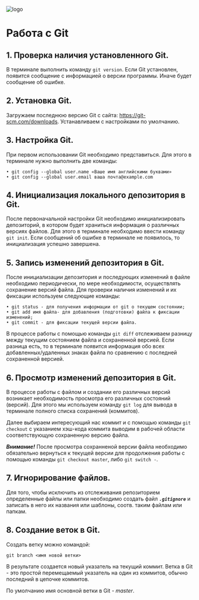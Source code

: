 ![logo](Git-Logo-2Color.png)

# Работа с Git

## 1. Проверка наличия установленного Git.
В терминале выполнить команду `git version`.
Если Git установлен, появится сообщение с информацией о версии программы.
Иначе будет сообщение об ошибке.

## 2. Установка Git.
Загружаем последнюю версию Git с сайта: https://git-scm.com/downloads. Устанавливаем с настройками по умолчанию.

## 3. Настройка Git.
При первом использовании Git необходимо представиться.
Для этого в терминале нужно выполнить две команды:
```
• git config --global user.name «Ваше имя английскими буквами»
• git config --global user.email ваша почта@example.com
```

## 4. Инициализация локального депозитория в Git.
После первоначальной настройки Git необходимо инициализировать депозиторий, в котором будет храниться информация о различных версиях файлов.
Для этого в терминале необходимо ввести команду `git init`.
Если сообщений об ошибке в терминале не появилось, то инициализация успешно завершена.

## 5. Запись изменений депозитория в Git.
После инициализации депозитория и последующих изменений в файле необходимо периодически, по мере необходимости, осуществлять сохранение версий файла. Для проверки наличия изменений и их фиксации используем следующие команды:
 
 ```
 • git status - для получения информации от git о текущем состоянии;
• git add имя файла- для добавления (подготовки) файла к фиксации изменений;
• git commit - для фиксации текущей версии файла.
```
В процессе работы с помощью команды `git diff` отслеживаем разницу между текущим состоянием файла и сохраненной версией. Если разница есть, то в терминале появится информация обо всех добавленных/удаленных знаках файла по сравнению с последней сохраненной версией.

## 6. Просмотр изменений депозитория в Git.

В процессе работы с файлом и создании его различных версий возникает необходимость просмотра его различных состояний (версий). Для этого мы используем команду `git log` для вывода в терминале полного списка сохранений (коммитов).

Далее выбираем интересующий нас коммит и с помощью команды `git checkout` с указанием хэш-кода коммита выводим в рабочей области соответствующую сохраненную версию файла.


***Внимание!***
После просмотра сохранненой версии файла необходимо обязательно вернуться к текущей версии для продолжения работы с помощью команды `git checkout master`, либо `git switch -`.

## 7. Игнорирование файлов.

Для того, чтобы исключить из отслеживания репозиторием определенные файлы или папки необходимо создать файл ***`.gitignore`*** и записать в него их названия или шаблоны, соотв. таким файлам или папкам.

## 8. Создание веток в Git.

Создать ветку можно командой:
```
git branch <имя новой ветки>
```
В результате создается новый указатель на текущий коммит.
Ветка в Git - это простой перемещаемый указатель на один из коммитов, обычно последний в цепочке коммитов.

По умолчанию имя основной ветки в Git - *master*.

